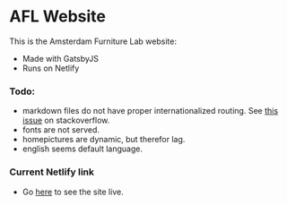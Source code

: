 # AFL Website

This is the Amsterdam Furniture Lab website:

* Made with GatsbyJS
* Runs on Netlify


### Todo:
* markdown files do not have proper internationalized routing. See [this issue](https://stackoverflow.com/questions/60691650/adjust-slug-routing-using-gatsby-plugin-intl) on stackoverflow.
* fonts are not served.
* homepictures are dynamic, but therefor lag.
* english seems default language.

### Current Netlify link

* Go [here](https://app.netlify.com/sites/quizzical-nobel-84fdca/deploys/5e6f373fb6f8081af9acd44f) to see the site live.
